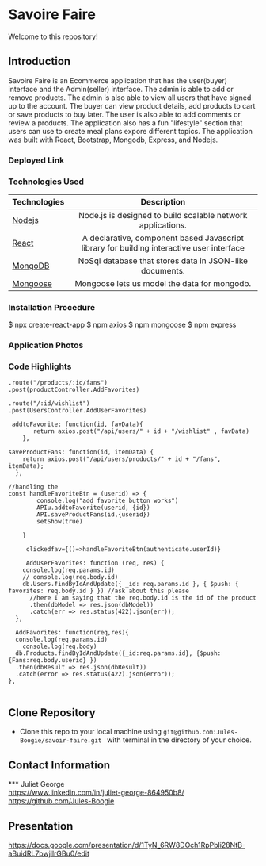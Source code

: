 # Savoire Faire
Welcome to this repository!


## Introduction 
Savoire Faire is an Ecommerce application that has the user(buyer) interface and the Admin(seller) interface. The admin is able to add or remove products. The admin is also able to view all users that have signed up to the account.
The buyer can view product details, add products to cart or save products to buy later. The user is also able to add comments or review a products. The application also has a fun "lifestyle" section that users can use to create meal plans expore different topics. The application was built with React, Bootstrap, Mongodb, Express, and Nodejs. 


### Deployed Link 




### Technologies Used
| Technologies | Description  |
|---------------------------------------------------------------------------|:------------------------------------------------------------------------------------------------------------------:|
| [Nodejs](https://nodejs.org/en/docs/)                                     |             Node.js is designed to build scalable network applications.                 |
| [React](https://reactjs.org/)                |   A declarative, component based Javascript library for building interactive user interface                 |
| [MongoDB](https://www.mongodb.com/)                |   NoSql database that stores data in JSON-like documents.                |
| [Mongoose](https://mongoosejs.com/)                |  Mongoose lets us model the data for mongodb.                |




### Installation Procedure
$ npx create-react-app <myappname>
$ npm axios
$ npm mongoose
$ npm express


### Application Photos






### Code Highlights

```
.route("/products/:id/fans")
.post(productController.AddFavorites)

.route("/:id/wishlist")
.post(UsersController.AddUserFavorites)

 addtoFavorite: function(id, favData){
       return axios.post("/api/users/" + id + "/wishlist" , favData)
    },

saveProductFans: function(id, itemData) {
    return axios.post("/api/users/products/" + id + "/fans", itemData);
  },

//handling the 
const handleFavoriteBtn = (userid) => {
        console.log("add favorite button works")
        APIu.addtoFavorite(userid, {id})
        API.saveProductFans(id,{userid})
        setShow(true)

    }
    
     clickedfav={()=>handleFavoriteBtn(authenticate.userId)}
     
     AddUserFavorites: function (req, res) {
    console.log(req.params.id)
    // console.log(req.body.id)
    db.Users.findByIdAndUpdate({ _id: req.params.id }, { $push: { favorites: req.body.id } }) //ask about this please
      //here I am saying that the req.body.id is the id of the product
      .then(dbModel => res.json(dbModel))
      .catch(err => res.status(422).json(err));
  },
  
  AddFavorites: function(req,res){
  console.log(req.params.id)
    console.log(req.body)
  db.Products.findByIdAndUpdate({_id:req.params.id}, {$push: {Fans:req.body.userid} })
  .then(dbResult => res.json(dbResult))
  .catch(error => res.status(422).json(error));
},
     

```


## Clone Repository
 - Clone this repo to your local machine using ```git@github.com:Jules-Boogie/savoir-faire.git ``` with terminal in the directory of your choice. 



## Contact Information
*** Juliet George   
https://www.linkedin.com/in/juliet-george-864950b8/
https://github.com/Jules-Boogie 


## Presentation 
https://docs.google.com/presentation/d/1TyN_6RW8DOch1RpPbli28NtB-aBuidRL7bwjllrGBu0/edit
